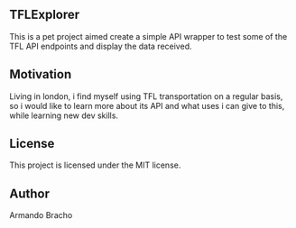 ## TFLExplorer

This is a pet project aimed create a simple API wrapper to test some of the TFL API endpoints and display the data received.  

## Motivation

Living in london, i find myself using TFL transportation on a regular basis, so i would like to learn more about its API and what uses i can give to this, while learning new dev skills. 

## License

This project is licensed under the MIT license.

## Author

Armando Bracho